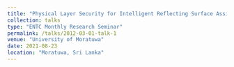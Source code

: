 ```yaml
---
title: "Physical Layer Security for Intelligent Reflecting Surface Assisted Two-Way Communications"
collection: talks
type: "ENTC Monthly Research Seminar"
permalink: /talks/2012-03-01-talk-1
venue: "University of Moratuwa"
date: 2021-08-23
location: "Moratuwa, Sri Lanka"
---
```



